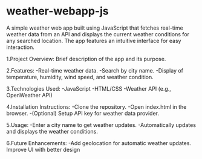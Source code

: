 # weather-webapp-js
A simple weather web app built using JavaScript that fetches real-time weather data from an API and displays the current weather conditions for any searched location. The app features an intuitive interface for easy interaction.

1.Project Overview: Brief description of the app and its purpose.

2.Features:
-Real-time weather data.
-Search by city name.
-Display of temperature, humidity, wind speed, and weather condition.

3.Technologies Used:
-JavaScript
-HTML/CSS
-Weather API (e.g., OpenWeather API)

4.Installation Instructions:
-Clone the repository.
-Open index.html in the browser.
-(Optional) Setup API key for weather data provider.

5.Usage:
-Enter a city name to get weather updates.
-Automatically updates and displays the weather conditions.

6.Future Enhancements:
-Add geolocation for automatic weather updates.
Improve UI with better design

